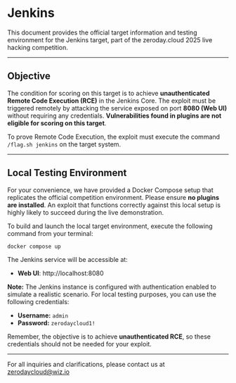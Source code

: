 # Jenkins

This document provides the official target information and testing environment for the Jenkins target, part of the zeroday.cloud 2025 live hacking competition.

---

## Objective

The condition for scoring on this target is to achieve **unauthenticated Remote Code Execution (RCE)** in the Jenkins Core. The exploit must be triggered remotely by attacking the service exposed on port **8080 (Web UI)** without requiring any credentials. **Vulnerabilities found in plugins are not eligible for scoring on this target**.

To prove Remote Code Execution, the exploit must execute the command `/flag.sh jenkins` on the target system.

---

## Local Testing Environment

For your convenience, we have provided a Docker Compose setup that replicates the official competition environment. Please ensure **no plugins are installed**. An exploit that functions correctly against this local setup is highly likely to succeed during the live demonstration.

To build and launch the local target environment, execute the following command from your terminal:

```bash
docker compose up
```

The Jenkins service will be accessible at:

* **Web UI**: http://localhost:8080

**Note:** The Jenkins instance is configured with authentication enabled to simulate a realistic scenario. For local testing purposes, you can use the following credentials:
- **Username:** `admin`
- **Password:** `zerodaycloud1!`

Remember, the objective is to achieve **unauthenticated RCE**, so these credentials should not be needed for your exploit.

---

For all inquiries and clarifications, please contact us at zerodaycloud@wiz.io